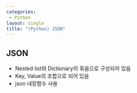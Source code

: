 ```yaml
---
categories: 
 - Python
layout: single
title: "(Python) JSON"
---
```


## <b>JSON</b>

* Nested list와 Dictionary의 묶음으로 구성되어 있음
* Key, Value의 조합으로 되어 있음
* json 내장함수 사용

```python

```

